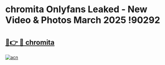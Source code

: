 # chromita Onlyfans Leaked - New Video & Photos March 2025 !90292

# <h2><a href="https://392xbw.iuczelnia.edu.pl?title=chromita&ref=90292">🔗👉 🔴 chromita</a></h2>

[![acn](https://github.com/user-attachments/assets/0f9c940e-d8b0-45ae-aac7-cd30a18b3e1c)](https://392xbw.iuczelnia.edu.pl?title=chromita&ref=90292)

